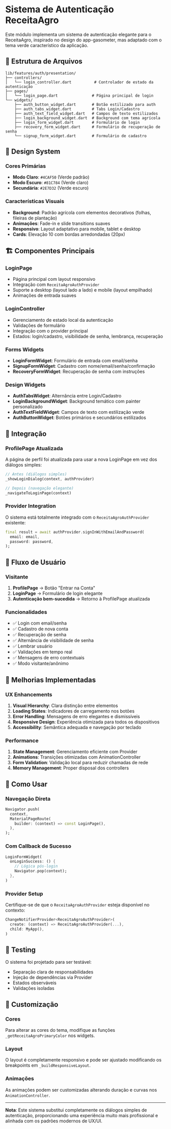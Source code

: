 # Sistema de Autenticação ReceitaAgro

Este módulo implementa um sistema de autenticação elegante para o ReceitaAgro, inspirado no design do app-gasometer, mas adaptado com o tema verde característico da aplicação.

## 📁 Estrutura de Arquivos

```
lib/features/auth/presentation/
├── controllers/
│   └── login_controller.dart          # Controlador de estado da autenticação
├── pages/
│   └── login_page.dart               # Página principal de login
└── widgets/
    ├── auth_button_widget.dart       # Botão estilizado para auth
    ├── auth_tabs_widget.dart         # Tabs Login/Cadastro
    ├── auth_text_field_widget.dart   # Campos de texto estilizados
    ├── login_background_widget.dart  # Background com tema agrícola
    ├── login_form_widget.dart        # Formulário de login
    ├── recovery_form_widget.dart     # Formulário de recuperação de senha
    └── signup_form_widget.dart       # Formulário de cadastro
```

## 🎨 Design System

### Cores Primárias
- **Modo Claro**: `#4CAF50` (Verde padrão)
- **Modo Escuro**: `#81C784` (Verde claro)
- **Secundária**: `#2E7D32` (Verde escuro)

### Características Visuais
- **Background**: Padrão agrícola com elementos decorativos (folhas, fileiras de plantação)
- **Animações**: Fade-in e slide transitions suaves
- **Responsivo**: Layout adaptativo para mobile, tablet e desktop
- **Cards**: Elevação 10 com bordas arredondadas (20px)

## 🏗️ Componentes Principais

### LoginPage
- Página principal com layout responsivo
- Integração com `ReceitaAgroAuthProvider`
- Suporte a desktop (layout lado a lado) e mobile (layout empilhado)
- Animações de entrada suaves

### LoginController
- Gerenciamento de estado local da autenticação
- Validações de formulário
- Integração com o provider principal
- Estados: login/cadastro, visibilidade de senha, lembrança, recuperação

### Forms Widgets
- **LoginFormWidget**: Formulário de entrada com email/senha
- **SignupFormWidget**: Cadastro com nome/email/senha/confirmação
- **RecoveryFormWidget**: Recuperação de senha com instruções

### Design Widgets
- **AuthTabsWidget**: Alternância entre Login/Cadastro
- **LoginBackgroundWidget**: Background temático com painter personalizado
- **AuthTextFieldWidget**: Campos de texto com estilização verde
- **AuthButtonWidget**: Botões primários e secundários estilizados

## 🔌 Integração

### ProfilePage Atualizada
A página de perfil foi atualizada para usar a nova LoginPage em vez dos diálogos simples:

```dart
// Antes (diálogos simples)
_showLoginDialog(context, authProvider)

// Depois (navegação elegante)
_navigateToLoginPage(context)
```

### Provider Integration
O sistema está totalmente integrado com o `ReceitaAgroAuthProvider` existente:

```dart
final result = await authProvider.signInWithEmailAndPassword(
  email: email,
  password: password,
);
```

## 📱 Fluxo de Usuário

### Visitante
1. **ProfilePage** → Botão "Entrar na Conta"
2. **LoginPage** → Formulário de login elegante
3. **Autenticação bem-sucedida** → Retorno à ProfilePage atualizada

### Funcionalidades
- ✅ Login com email/senha
- ✅ Cadastro de nova conta
- ✅ Recuperação de senha
- ✅ Alternância de visibilidade de senha
- ✅ Lembrar usuário
- ✅ Validações em tempo real
- ✅ Mensagens de erro contextuais
- ✅ Modo visitante/anônimo

## 🎯 Melhorias Implementadas

### UX Enhancements
1. **Visual Hierarchy**: Clara distinção entre elementos
2. **Loading States**: Indicadores de carregamento nos botões
3. **Error Handling**: Mensagens de erro elegantes e dismissíveis
4. **Responsive Design**: Experiência otimizada para todos os dispositivos
5. **Accessibility**: Semântica adequada e navegação por teclado

### Performance
1. **State Management**: Gerenciamento eficiente com Provider
2. **Animations**: Transições otimizadas com AnimationController
3. **Form Validation**: Validação local para reduzir chamadas de rede
4. **Memory Management**: Proper disposal dos controllers

## 🚀 Como Usar

### Navegação Direta
```dart
Navigator.push(
  context,
  MaterialPageRoute(
    builder: (context) => const LoginPage(),
  ),
);
```

### Com Callback de Sucesso
```dart
LoginFormWidget(
  onLoginSuccess: () {
    // Lógica pós-login
    Navigator.pop(context);
  },
)
```

### Provider Setup
Certifique-se de que o `ReceitaAgroAuthProvider` esteja disponível no contexto:

```dart
ChangeNotifierProvider<ReceitaAgroAuthProvider>(
  create: (context) => ReceitaAgroAuthProvider(...),
  child: MyApp(),
)
```

## 🧪 Testing

O sistema foi projetado para ser testável:
- Separação clara de responsabilidades
- Injeção de dependências via Provider
- Estados observáveis
- Validações isoladas

## 🔧 Customização

### Cores
Para alterar as cores do tema, modifique as funções `_getReceitaAgroPrimaryColor` nos widgets.

### Layout
O layout é completamente responsivo e pode ser ajustado modificando os breakpoints em `_buildResponsiveLayout`.

### Animações
As animações podem ser customizadas alterando duração e curvas nos `AnimationController`.

---

**Nota**: Este sistema substitui completamente os diálogos simples de autenticação, proporcionando uma experiência muito mais profissional e alinhada com os padrões modernos de UX/UI.